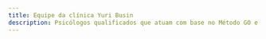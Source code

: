 ```yaml
---
title: Equipe da clínica Yuri Busin
description: Psicólogos qualificados que atuam com base no Método GO e nos conceitos da Terapia Cognitivo-Comportamental e da Psicologia Positiva.
---
```

